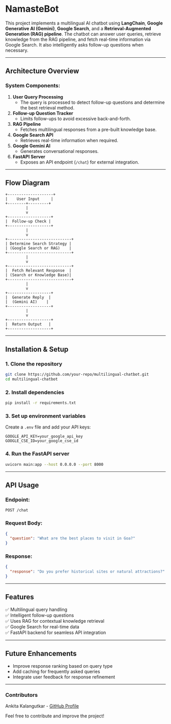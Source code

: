 # NamasteBot 

This project implements a multilingual AI chatbot using **LangChain**, **Google Generative AI (Gemini)**, **Google Search**, and a **Retrieval-Augmented Generation (RAG) pipeline**. The chatbot can answer user queries, retrieve knowledge from the RAG pipeline, and fetch real-time information via Google Search. It also intelligently asks follow-up questions when necessary.

---

## **Architecture Overview**

### **System Components:**
1. **User Query Processing**
   - The query is processed to detect follow-up questions and determine the best retrieval method.
2. **Follow-up Question Tracker**
   - Limits follow-ups to avoid excessive back-and-forth.
3. **RAG Pipeline**
   - Fetches multilingual responses from a pre-built knowledge base.
4. **Google Search API**
   - Retrieves real-time information when required.
5. **Google Gemini AI**
   - Generates conversational responses.
6. **FastAPI Server**
   - Exposes an API endpoint (`/chat`) for external integration.

---

## **Flow Diagram**

```plaintext
+--------------------+
|    User Input     |
+--------+---------+
         |
         v
+-------------------+
|  Follow-up Check |
+-------------------+
         |
         v
+----------------------------+
| Determine Search Strategy |
| (Google Search or RAG)    |
+----------------------------+
         |
         v
+----------------------------+
|  Fetch Relevant Response  |
| (Search or Knowledge Base)|
+----------------------------+
         |
         v
+-------------------+
|  Generate Reply  |
|  (Gemini AI)    |
+-------------------+
         |
         v
+-------------------+
|  Return Output   |
+-------------------+
```

---

## **Installation & Setup**

### **1. Clone the repository**
```sh
git clone https://github.com/your-repo/multilingual-chatbot.git
cd multilingual-chatbot
```

### **2. Install dependencies**
```sh
pip install -r requirements.txt
```

### **3. Set up environment variables**
Create a `.env` file and add your API keys:
```env
GOOGLE_API_KEY=your_google_api_key
GOOGLE_CSE_ID=your_google_cse_id
```

### **4. Run the FastAPI server**
```sh
uvicorn main:app --host 0.0.0.0 --port 8000
```

---

## **API Usage**

### **Endpoint:**
```
POST /chat
```
### **Request Body:**
```json
{
  "question": "What are the best places to visit in Goa?"
}
```
### **Response:**
```json
{
  "response": "Do you prefer historical sites or natural attractions?"
}
```

---

## **Features**
✅ Multilingual query handling  
✅ Intelligent follow-up questions  
✅ Uses RAG for contextual knowledge retrieval  
✅ Google Search for real-time data  
✅ FastAPI backend for seamless API integration  

---

## **Future Enhancements**
- Improve response ranking based on query type
- Add caching for frequently asked queries
- Integrate user feedback for response refinement

---

### **Contributors**
Ankita Kalangutkar - [GitHub Profile](https://github.com/AnkitaSK)

Feel free to contribute and improve the project!

